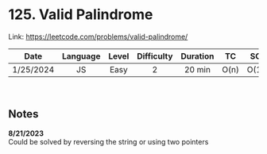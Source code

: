 # 125. Valid Palindrome

Link: https://leetcode.com/problems/valid-palindrome/

|   Date    | Language | Level | Difficulty | Duration |  TC  |  SC  |
| :-------: | :------: | :---: | :--------: | :------: | :--: | :--: |
| 1/25/2024 |    JS    | Easy  |     2      |  20 min  | O(n) | O(1) |

<br>

## Notes

**8/21/2023** <br/>
Could be solved by reversing the string or using two pointers
